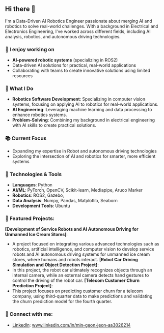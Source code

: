 ## Hi there 👋

I'm a Data-Driven AI Robotics Engineer passionate about merging AI and robotics to solve real-world challenges. With a background in Electrical and Electronics Engineering, I've worked across different fields, including AI analysis, robotics, and autonomous driving technologies.

### 🔭 I enjoy working on
- **AI-powered robotic systems** (specializing in ROS2)
- Data-driven AI solutions for practical, real-world applications
- Collaborating with teams to create innovative solutions using limited resources
  
### 🔧 What I Do
- **Robotics Software Development**: Specializing in computer vision systems, focusing on applying AI to robotics for real-world applications.
- **AI Engineering**: Leveraging machine learning and data processing to enhance robotics systems.
- **Problem-Solving**: Combining my background in electrical engineering with AI skills to create practical solutions.

### 📚 Current Focus
  * Expanding my expertise in Robot and autonomous driving technologies
  * Exploring the intersection of AI and robotics for smarter, more efficient systems
 
### 🔧 Technologies & Tools
- **Languages**: Python
- **AI/ML**: PyTorch, OpenCV, Scikit-learn, Mediapipe, Aruco Marker
- **Robotics**: ROS2, Gazebo,
- **Data Analysis**: Numpy, Pandas, Matplotlib, Seaborn
- **Development Tools**: Ubuntu

### 🚀 Featured Projects:
**[Development of Service Robots and AI Autonomous Driving for Unmanned Ice Cream Stores]**:
- A project focused on integrating various advanced technologies such as robotics, artificial intelligence, and computer vision to develop service robots and AI autonomous driving systems for unmanned ice cream stores, where humans and robots interact.
**[Robot Car Driving Simulation and Object Detection Project]**:
- In this project, the robot car ultimately recognizes objects through an internal camera, while an external camera detects hand gestures to control the driving of the robot car.
**[Telecom Customer Churn Prediction Project]**:
- This project focuses on predicting customer churn for a telecom company, using third-quarter data to make predictions and validating the churn prediction model for the fourth quarter.

### 🔗 Connect with me:
- [LinkedIn](#): www.linkedin.com/in/min-geon-jeon-aa3026214


<!--
**jinjuuk/jinjuuk** is a ✨ _special_ ✨ repository because its `README.md` (this file) appears on your GitHub profile.

Here are some ideas to get you started:

- 🔭 I’m currently working on ...
- 🌱 I’m currently learning ...
- 👯 I’m looking to collaborate on ...
- 🤔 I’m looking for help with ...
- 💬 Ask me about ...
- 📫 How to reach me: ...
- 😄 Pronouns: ...
- ⚡ Fun fact: ...
-->
